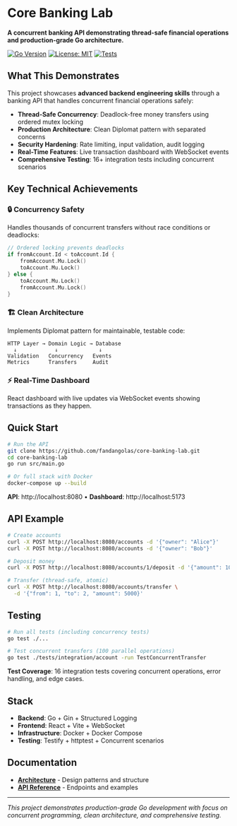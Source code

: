# Core Banking Lab

**A concurrent banking API demonstrating thread-safe financial operations and production-grade Go architecture.**

[![Go Version](https://img.shields.io/badge/Go-1.23-blue)](https://golang.org/dl/) [![License: MIT](https://img.shields.io/badge/License-MIT-green)](https://github.com/fandangolas/core-banking-lab/blob/main/LICENSE) [![Tests](https://img.shields.io/badge/Tests-Passing-brightgreen)](https://github.com/fandangolas/core-banking-lab/actions)

## What This Demonstrates

This project showcases **advanced backend engineering skills** through a banking API that handles concurrent financial operations safely:

- **Thread-Safe Concurrency**: Deadlock-free money transfers using ordered mutex locking
- **Production Architecture**: Clean Diplomat pattern with separated concerns
- **Security Hardening**: Rate limiting, input validation, audit logging
- **Real-Time Features**: Live transaction dashboard with WebSocket events
- **Comprehensive Testing**: 16+ integration tests including concurrent scenarios

## Key Technical Achievements

### 🔒 **Concurrency Safety**
Handles thousands of concurrent transfers without race conditions or deadlocks:
```go
// Ordered locking prevents deadlocks
if fromAccount.Id < toAccount.Id {
    fromAccount.Mu.Lock()
    toAccount.Mu.Lock()
} else {
    toAccount.Mu.Lock()  
    fromAccount.Mu.Lock()
}
```

### 🏗️ **Clean Architecture**
Implements Diplomat pattern for maintainable, testable code:
```
HTTP Layer → Domain Logic → Database
  ↓            ↓             ↓
Validation   Concurrency   Events
Metrics      Transfers     Audit
```

### ⚡ **Real-Time Dashboard** 
React dashboard with live updates via WebSocket events showing transactions as they happen.

## Quick Start

```bash
# Run the API
git clone https://github.com/fandangolas/core-banking-lab.git
cd core-banking-lab
go run src/main.go

# Or full stack with Docker
docker-compose up --build
```

**API**: http://localhost:8080 • **Dashboard**: http://localhost:5173

## API Example

```bash
# Create accounts
curl -X POST http://localhost:8080/accounts -d '{"owner": "Alice"}'
curl -X POST http://localhost:8080/accounts -d '{"owner": "Bob"}'

# Deposit money
curl -X POST http://localhost:8080/accounts/1/deposit -d '{"amount": 10000}'

# Transfer (thread-safe, atomic)
curl -X POST http://localhost:8080/accounts/transfer \
  -d '{"from": 1, "to": 2, "amount": 5000}'
```

## Testing

```bash
# Run all tests (including concurrency tests)
go test ./...

# Test concurrent transfers (100 parallel operations)
go test ./tests/integration/account -run TestConcurrentTransfer
```

**Test Coverage**: 16 integration tests covering concurrent operations, error handling, and edge cases.

## Stack

- **Backend**: Go + Gin + Structured Logging
- **Frontend**: React + Vite + WebSocket
- **Infrastructure**: Docker + Docker Compose
- **Testing**: Testify + httptest + Concurrent scenarios

## Documentation

- [**Architecture**](docs/architecture.md) - Design patterns and structure
- [**API Reference**](docs/api.md) - Endpoints and examples

---

*This project demonstrates production-grade Go development with focus on concurrent programming, clean architecture, and comprehensive testing.*